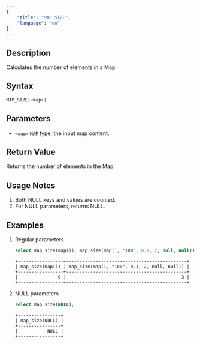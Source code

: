 ```yaml
---
{
    "title": "MAP_SIZE",
    "language": "en"
}
---
```


## Description

Calculates the number of elements in a Map

## Syntax

```sql
MAP_SIZE(<map>)
```

## Parameters
- `<map>` [`MAP`](../../../basic-element/sql-data-types/semi-structured/MAP.md) type, the input map content.
## Return Value
Returns the number of elements in the Map

## Usage Notes
1. Both NULL keys and values are counted.
2. For NULL parameters, returns NULL.

## Examples
1. Regular parameters
    ```sql
    select map_size(map()), map_size(map(1, "100", 0.1, 2, null, null));
    ```

    ```text
    +-----------------+---------------------------------------------+
    | map_size(map()) | map_size(map(1, "100", 0.1, 2, null, null)) |
    +-----------------+---------------------------------------------+
    |               0 |                                           3 |
    +-----------------+---------------------------------------------+
    ```
2. NULL parameters
    ```sql
    select map_size(NULL);
    ```
    ```text
    +----------------+
    | map_size(NULL) |
    +----------------+
    |           NULL |
    +----------------+
    ```